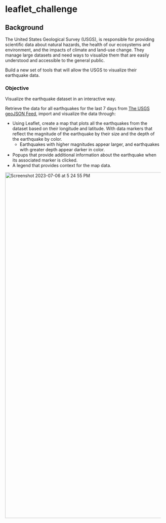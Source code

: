 # leaflet_challenge

Background
---------------
The United States Geological Survey (USGS), is responsible for providing scientific data about natural hazards, the health of our ecosystems and environment, and the impacts of climate and land-use change. They manage large datasets and need ways to visualize them that are easily understood and accessible to the general public.

Build a new set of tools that will allow the USGS to visualize their earthquake data. 


### Objective ###

Visualize the earthquake dataset in an interactive way.

Retrieve the data for all earthquakes for the last 7 days from [The USGS geoJSON Feed](https://earthquake.usgs.gov/earthquakes/feed/v1.0/geojson.php), import and visualize the data through:
- Using Leaflet, create a map that plots all the earthquakes from the dataset based on their longitude and latitude. With data markers that reflect the magnitude of the earthquake by their size and the depth of the earthquake by color.
    - Earthquakes with higher magnitudes appear larger, and earthquakes with greater depth appear darker in color.
- Popups that provide additional information about the earthquake when its associated marker is clicked.
- A legend that provides context for the map data.

<img width="1116" alt="Screenshot 2023-07-06 at 5 24 55 PM" src="https://github.com/m-janssens-boop/leaflet_challenge/assets/127706155/61b94c1e-6bc7-47d5-a506-91e493161ae0">

